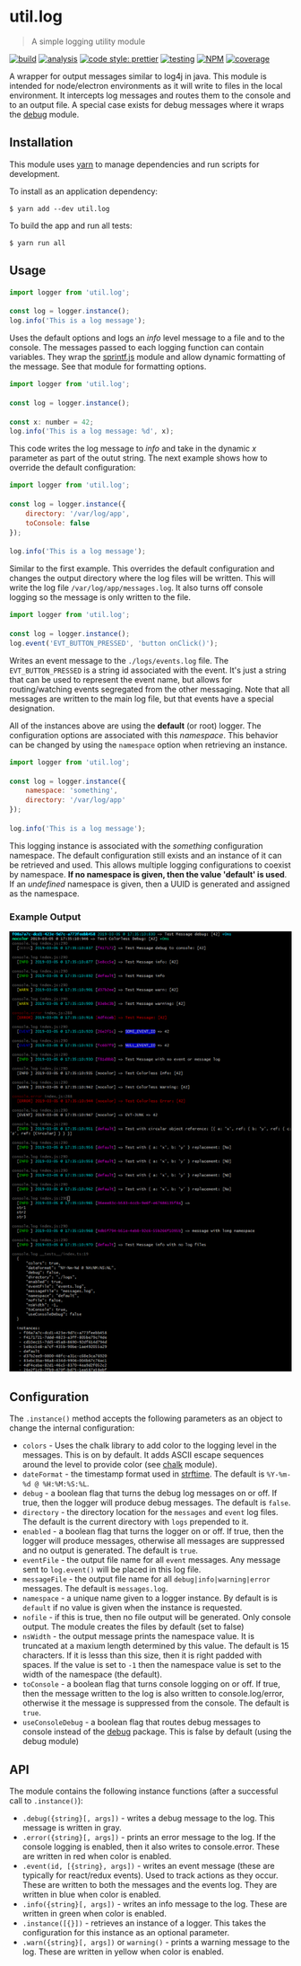 # util.log

> A simple logging utility module

[![build](https://travis-ci.org/jmquigley/util.log.svg?branch=master)](https://travis-ci.org/jmquigley/util.log)
[![analysis](https://img.shields.io/badge/analysis-tslint-9cf.svg)](https://palantir.github.io/tslint/)
[![code style: prettier](https://img.shields.io/badge/code_style-prettier-ff69b4.svg?style=flat-square)](https://github.com/prettier/prettier)
[![testing](https://img.shields.io/badge/testing-jest-blue.svg)](https://facebook.github.io/jest/)
[![NPM](https://img.shields.io/npm/v/util.log.svg)](https://www.npmjs.com/package/util.log)
[![coverage](https://coveralls.io/repos/github/jmquigley/util.log/badge.svg?branch=master)](https://coveralls.io/github/jmquigley/util.log?branch=master)

A wrapper for output messages similar to log4j in java.  This module is intended for node/electron environments as it will write to files in the local environment.  It intercepts log messages and routes them to the console and to an output file.  A special case exists for debug messages where it wraps the [debug](https://www.npmjs.com/package/debug) module.


## Installation

This module uses [yarn](https://yarnpkg.com/en/) to manage dependencies and run scripts for development.

To install as an application dependency:
```
$ yarn add --dev util.log
```

To build the app and run all tests:
```
$ yarn run all
```


## Usage

```javascript
import logger from 'util.log';

const log = logger.instance();
log.info('This is a log message');
```

Uses the default options and logs an *info* level message to a file and to the console.  The messages passed to each logging function can contain variables.  They wrap the [sprintf.js](https://github.com/jmquigley/sprintf.js) module and allow dynamic formatting of the message.  See that module for formatting options.

```javascript
import logger from 'util.log';

const log = logger.instance();

const x: number = 42;
log.info('This is a log message: %d', x);
```

This code writes the log message to *info* and take in the dynamic *x* parameter as part of the outut string.  The next example shows how to override the default configuration:

```javascript
import logger from 'util.log';

const log = logger.instance({
	directory: '/var/log/app',
	toConsole: false
});

log.info('This is a log message');

```
Similar to the first example.  This overrides the default configuration and changes the output directory where the log files will be written.  This will write the log file `/var/log/app/messages.log`.  It also turns off console logging so the message is only written to the file.

```javascript
import logger from 'util.log';

const log = logger.instance();
log.event('EVT_BUTTON_PRESSED', 'button onClick()');
```

Writes an event message to the `./logs/events.log` file.  The `EVT_BUTTON_PRESSED` is a string id associated with the event.  It's just a string that can be used to represent the event name, but allows for routing/watching events segregated from the other messaging.  Note that all messages are written to the main log file, but that events have a special designation.

All of the instances above are using the **default** (or root) logger.  The configuration options are associated with this *namespace*.  This behavior can be changed by using the `namespace` option when retrieving an instance.

```javascript
import logger from 'util.log';

const log = logger.instance({
	namespace: 'something',
	directory: '/var/log/app'
});

log.info('This is a log message');
```

This logging instance is associated with the *something* configuration namespace.  The default configuration still exists and an instance of it can be retrieved and used.  This allows multiple logging configurations to coexist by namespace.  **If no namespace is given, then the value 'default' is used**.  If an *undefined* namespace is given, then a UUID is generated and assigned as the namespace.


### Example Output
![Example Output](example.png)


## Configuration
The `.instance()` method accepts the following parameters as an object to change the internal configuration:

- `colors` - Uses the chalk library to add color to the logging level in the messages.  This is on by default.  It adds ASCII escape sequences around the level to provide color (see [chalk](https://www.npmjs.com/package/chalk) module).
- `dateFormat` - the timestamp format used in [strftime](https://github.com/samsonjs/strftime).  The default is `%Y-%m-%d @ %H:%M:%S:%L`.
- `debug` - a boolean flag that turns the debug log messages on or off.  If true, then the logger will produce debug messages.  The default is `false`.
- `directory` - the directory location for the `messages` and `event` log files.  The default is the current directory with `logs` prepended to it.
- `enabled` - a boolean flag that turns the logger on or off.  If true, then the logger will produce messages, otherwise all messages are suppressed and no output is generated.  The default is `true`.
- `eventFile` - the output file name for all `event` messages.  Any message sent to `log.event()` will be placed in this log file.
- `messageFile` - the output file name for all `debug|info|warning|error` messages.  The default is `messages.log`.
- `namespace` - a unique name given to a logger instance.  By default is is `default` if no value is given when the instance is requested.
- `nofile` - if this is true, then no file output will be generated.  Only console output.  The module creates the files by default (set to false)
- `nsWidth` - the output message prints the namespace value.  It is truncated at a maxium length determined by this value.  The default is 15 characters.  If it is lesss than this size, then it is right padded with spaces.  If the value is set to `-1` then the namespace value is set to the width of the namespace (the default).
- `toConsole` - a boolean flag that turns console logging on or off.  If true, then the message written to the log is also written to console.log/error, otherwise it the message is suppressed from the console.  The default is `true`.
- `useConsoleDebug` - a boolean flag that routes debug messages to console instead of the [debug](https://www.npmjs.com/package/debug) package.  This is false by default (using the debug module)

## API
The module contains the following instance functions (after a successful call to `.instance()`):


- `.debug({string}[, args])` - writes a debug message to the log.  This message is written in gray.
- `.error({string}[, args])` - prints an error message to the log.  If the console logging is enabled, then it also writes to console.error.  These are written in red when color is enabled.
- `.event(id, [{string}, args])` - writes an event message (these are typically for react/redux events).  Used to track actions as they occur.  These are written to both the messages and the events log.  They are written in blue when color is enabled.
- `.info({string}[, args])` - writes an info message to the log.  These are written in green when color is enabled.
- `.instance([{}])` - retrieves an instance of a logger.  This takes the configuration for this instance as an optional parameter.
- `.warn({string}[, args])` or `warning()` - prints a warning message to the log.  These are written in yellow when color is enabled.
